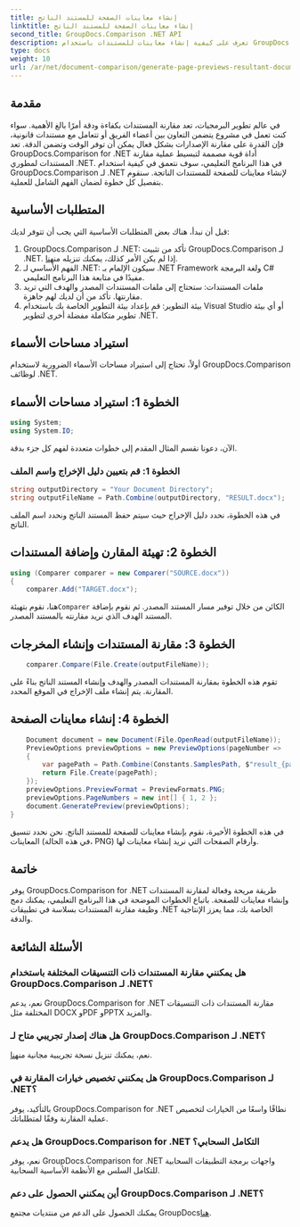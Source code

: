 ```yaml
---
title: إنشاء معاينات الصفحة للمستند الناتج
linktitle: إنشاء معاينات الصفحة للمستند الناتج
second_title: GroupDocs.Comparison .NET API
description: تعرف على كيفية إنشاء معاينات للمستندات باستخدام GroupDocs.Comparison لـ .NET. مقارنة المستندات بكفاءة ودقة.
type: docs
weight: 10
url: /ar/net/document-comparison/generate-page-previews-resultant-document/
---
```

## مقدمة
في عالم تطوير البرمجيات، تعد مقارنة المستندات بكفاءة ودقة أمرًا بالغ الأهمية. سواء كنت تعمل في مشروع يتضمن التعاون بين أعضاء الفريق أو تتعامل مع مستندات قانونية، فإن القدرة على مقارنة الإصدارات بشكل فعال يمكن أن توفر الوقت وتضمن الدقة. تعد GroupDocs.Comparison for .NET أداة قوية مصممة لتبسيط عملية مقارنة المستندات لمطوري .NET. في هذا البرنامج التعليمي، سوف نتعمق في كيفية استخدام GroupDocs.Comparison لـ .NET لإنشاء معاينات للصفحة للمستندات الناتجة. سنقوم بتفصيل كل خطوة لضمان الفهم الشامل للعملية.
## المتطلبات الأساسية
قبل أن نبدأ، هناك بعض المتطلبات الأساسية التي يجب أن تتوفر لديك:
1.  GroupDocs.Comparison لـ .NET: تأكد من تثبيت GroupDocs.Comparison لـ .NET. إذا لم يكن الأمر كذلك، يمكنك تنزيله من[هنا](https://releases.groupdocs.com/comparison/net/).
2. الفهم الأساسي لـ .NET: سيكون الإلمام بـ .NET Framework ولغة البرمجة C# مفيدًا في متابعة هذا البرنامج التعليمي.
3. ملفات المستندات: ستحتاج إلى ملفات المستندات المصدر والهدف التي تريد مقارنتها. تأكد من أن لديك لهم جاهزة.
4. بيئة التطوير: قم بإعداد بيئة التطوير الخاصة بك باستخدام Visual Studio أو أي بيئة تطوير متكاملة مفضلة أخرى لتطوير .NET.

## استيراد مساحات الأسماء
أولاً، تحتاج إلى استيراد مساحات الأسماء الضرورية لاستخدام GroupDocs.Comparison لوظائف .NET.
## الخطوة 1: استيراد مساحات الأسماء
```csharp
using System;
using System.IO;
```
الآن، دعونا نقسم المثال المقدم إلى خطوات متعددة لفهم كل جزء بدقة.
### الخطوة 1: قم بتعيين دليل الإخراج واسم الملف
```csharp
string outputDirectory = "Your Document Directory";
string outputFileName = Path.Combine(outputDirectory, "RESULT.docx");
```
في هذه الخطوة، نحدد دليل الإخراج حيث سيتم حفظ المستند الناتج ونحدد اسم الملف الناتج.
## الخطوة 2: تهيئة المقارن وإضافة المستندات
```csharp
using (Comparer comparer = new Comparer("SOURCE.docx"))
{
    comparer.Add("TARGET.docx");
```
 هنا، نقوم بتهيئة`Comparer` الكائن من خلال توفير مسار المستند المصدر. ثم نقوم بإضافة المستند الهدف الذي نريد مقارنته بالمستند المصدر.
## الخطوة 3: مقارنة المستندات وإنشاء المخرجات
```csharp
    comparer.Compare(File.Create(outputFileName));
```
تقوم هذه الخطوة بمقارنة المستندات المصدر والهدف وإنشاء المستند الناتج بناءً على المقارنة. يتم إنشاء ملف الإخراج في الموقع المحدد.
## الخطوة 4: إنشاء معاينات الصفحة
```csharp
    Document document = new Document(File.OpenRead(outputFileName));
    PreviewOptions previewOptions = new PreviewOptions(pageNumber =>
    {
        var pagePath = Path.Combine(Constants.SamplesPath, $"result_{pageNumber}.png");
        return File.Create(pagePath);
    });
    previewOptions.PreviewFormat = PreviewFormats.PNG;
    previewOptions.PageNumbers = new int[] { 1, 2 };
    document.GeneratePreview(previewOptions);
}
```
في هذه الخطوة الأخيرة، نقوم بإنشاء معاينات للصفحة للمستند الناتج. نحن نحدد تنسيق المعاينات (في هذه الحالة، PNG) وأرقام الصفحات التي نريد إنشاء معاينات لها.

## خاتمة
يوفر GroupDocs.Comparison for .NET طريقة مريحة وفعالة لمقارنة المستندات وإنشاء معاينات للصفحة. باتباع الخطوات الموضحة في هذا البرنامج التعليمي، يمكنك دمج وظيفة مقارنة المستندات بسلاسة في تطبيقات .NET الخاصة بك، مما يعزز الإنتاجية والدقة.
## الأسئلة الشائعة
### هل يمكنني مقارنة المستندات ذات التنسيقات المختلفة باستخدام GroupDocs.Comparison لـ .NET؟
نعم، يدعم GroupDocs.Comparison for .NET مقارنة المستندات ذات التنسيقات المختلفة مثل DOCX وPDF وPPTX والمزيد.
### هل هناك إصدار تجريبي متاح لـ GroupDocs.Comparison لـ .NET؟
 نعم، يمكنك تنزيل نسخة تجريبية مجانية من[هنا](https://releases.groupdocs.com/).
### هل يمكنني تخصيص خيارات المقارنة في GroupDocs.Comparison لـ .NET؟
بالتأكيد، يوفر GroupDocs.Comparison for .NET نطاقًا واسعًا من الخيارات لتخصيص عملية المقارنة وفقًا لمتطلباتك.
### هل يدعم GroupDocs.Comparison for .NET التكامل السحابي؟
نعم، يوفر GroupDocs.Comparison for .NET واجهات برمجة التطبيقات السحابية للتكامل السلس مع الأنظمة الأساسية السحابية.
### أين يمكنني الحصول على دعم GroupDocs.Comparison لـ .NET؟
 يمكنك الحصول على الدعم من منتديات مجتمع GroupDocs[هنا](https://forum.groupdocs.com/c/comparison/12).